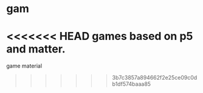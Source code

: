 # gam
<<<<<<< HEAD
games based on p5 and matter.
=======
game material
>>>>>>> 3b7c3857a894662f2e25ce09c0db1df574baaa85
